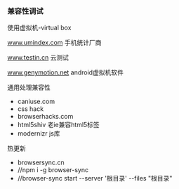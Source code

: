 ### 兼容性调试
使用虚拟机-virtual box

www.umindex.com 手机统计厂商

www.testin.cn 云测试

www.genymotion.net android虚拟机软件

通用处理兼容性
- caniuse.com
- css hack
- browserhacks.com
- html5shiv 老ie兼容html5标签
- modernizr js库

热更新
- browsersync.cn 
- //npm i -g browser-sync
- //browser-sync start --server '根目录' --files "根目录"